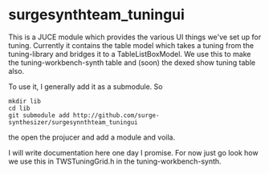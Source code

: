 # surgesynthteam_tuningui

This is a JUCE module which provides the various UI things we've set up for tuning.
Currently it contains the table model which takes a tuning from the 
tuning-library and bridges it to a TableListBoxModel. We use this 
to make the tuning-workbench-synth table and (soon) the dexed show 
tuning table also.

To use it, I generally add it as a submodule. So

```
mkdir lib
cd lib
git submodule add http://github.com/surge-synthesizer/surgesynnthteam_tuningui
```

the open the projucer and add a module and voila.

I will write documentation here one day I promise. For now just go look how we use
this in TWSTuningGrid.h in the tuning-workbench-synth. 